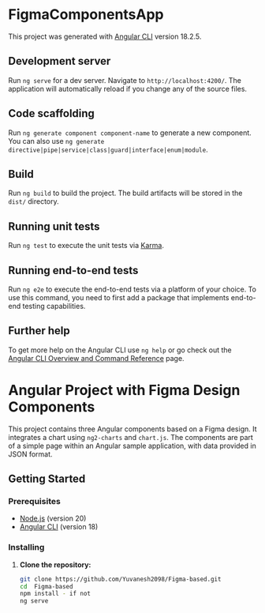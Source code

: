 # FigmaComponentsApp

This project was generated with [Angular CLI](https://github.com/angular/angular-cli) version 18.2.5.

## Development server

Run `ng serve` for a dev server. Navigate to `http://localhost:4200/`. The application will automatically reload if you change any of the source files.

## Code scaffolding

Run `ng generate component component-name` to generate a new component. You can also use `ng generate directive|pipe|service|class|guard|interface|enum|module`.

## Build

Run `ng build` to build the project. The build artifacts will be stored in the `dist/` directory.

## Running unit tests

Run `ng test` to execute the unit tests via [Karma](https://karma-runner.github.io).

## Running end-to-end tests

Run `ng e2e` to execute the end-to-end tests via a platform of your choice. To use this command, you need to first add a package that implements end-to-end testing capabilities.

## Further help

To get more help on the Angular CLI use `ng help` or go check out the [Angular CLI Overview and Command Reference](https://angular.dev/tools/cli) page.

# Angular Project with Figma Design Components

This project contains three Angular components based on a Figma design. It integrates a chart using `ng2-charts` and `chart.js`. The components are part of a simple page within an Angular sample application, with data provided in JSON format.

## Getting Started

### Prerequisites

- [Node.js](https://nodejs.org/) (version 20)
- [Angular CLI](https://angular.io/cli) (version 18)

### Installing

1. **Clone the repository:**
   ```bash
   git clone https://github.com/Yuvanesh2098/Figma-based.git
   cd  Figma-based
   npm install - if not
   ng serve
